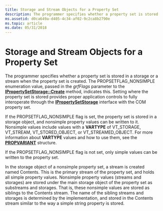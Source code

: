 ```yaml
---
title: Storage and Stream Objects for a Property Set
description: The programmer specifies whether a property set is stored in a storage or a stream when the property set is created.
ms.assetid: d0ca649a-d405-4c34-af02-9c2ca8b2790e
ms.topic: article
ms.date: 05/31/2018
---
```


# Storage and Stream Objects for a Property Set

The programmer specifies whether a property set is stored in a storage or a stream when the property set is created. The PROPSETFLAG\_NONSIMPLE enumeration value, passed in the *grfFlags* parameter to the [**IPropertySetStorage::Create**](/windows/desktop/api/Propidl/nf-propidl-ipropertysetstorage-create) method, indicates this. Setting where the property set is stored provides proper application controls to fully interoperate through the [**IPropertySetStorage**](/windows/desktop/api/Propidl/nn-propidl-ipropertysetstorage) interface with the COM property set.

If the PROPSETFLAG\_NONSIMPLE flag is set, the property set is stored in a storage object, and nonsimple property values can be written to it. Nonsimple values include values with a **VARTYPE** of VT\_STORAGE, VT\_STREAM, VT\_STORED\_OBJECT, or VT\_STREAMED\_OBJECT. For more information about **VARTYPE** values and how to use them, see the [**PROPVARIANT**](https://msdn.microsoft.com/en-us/library/Aa380072(v=VS.85).aspx) structure.

If the PROPSETFLAG\_NONSIMPLE flag is not set, only simple values can be written to the property set.

In the storage object of a nonsimple property set, a stream is created named Contents. This is the primary stream of the property set, and holds all simple property values. Nonsimple property values (streams and storages) are stored under the main storage object of the property set as substreams and storages. That is, these nonsimple values are stored as siblings to the Contents stream. The name of the sibling streams and storages is determined by the implementation, and stored in the Contents stream similar to the way a simple string property is stored.

 

 





